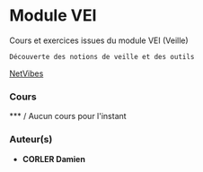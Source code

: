 # Module VEI

Cours et exercices issues du module VEI (Veille)
```
Découverte des notions de veille et des outils
```
[NetVibes](https://www.netvibes.com/fr)

### Cours

*** / Aucun cours pour l'instant

### Auteur(s)

* **CORLER Damien**
